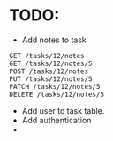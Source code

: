 TODO:
===
- Add notes to task

```
GET /tasks/12/notes
GET /tasks/12/notes/5
POST /tasks/12/notes
PUT /tasks/12/notes/5
PATCH /tasks/12/notes/5
DELETE /tasks/12/notes/5
```


- Add user to task table.
- Add authentication
-